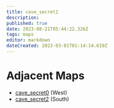```yaml
---
title: cave_secret1
description: 
published: true
date: 2023-08-21T05:44:22.326Z
tags: maps
editor: markdown
dateCreated: 2023-03-01T01:14:14.619Z
---
```


# Adjacent Maps
 * [cave_secret0](/maps/cave_secret0) (West)
 * [cave_secret2](/maps/cave_secret2) (South)
